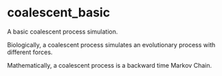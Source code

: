 # coalescent_basic
A basic coalescent process simulation. 

Biologically, a coalescent process simulates an evolutionary process with different forces. 

Mathematically, a coalescent process is a backward time Markov Chain. 
